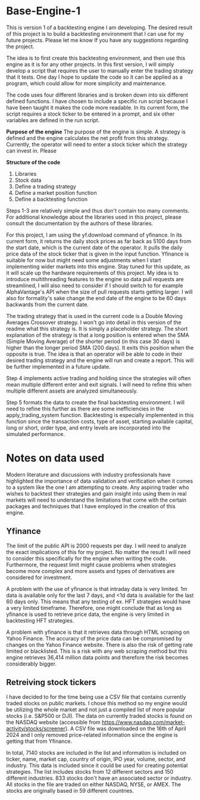 # Base-Engine-1
This is version 1 of a backtesting engine I am developing. The desired result of this project is to build a backtesting environment that I can use for my future projects. Please let me know If you have any suggestions regarding the project. 

The idea is to first create this backtesting environment, and then use this engine as it is for any other projects. In this first version, I will simply develop a script that requires the user to manually enter the trading strategy that it tests. One day I hope to update the code so it can be applied as a program, which could allow for more simplicity and maintenance.

The code uses four different libraries and is broken down into six different defined functions. I have chosen to include a specific run script because I have been taught it makes the code more readable. In its current form, the script requires a stock ticker to be entered in a prompt, and six other variables are defined in the run script. 

**Purpose of the engine**
The purpose of the engine is simple. A strategy is defined and the engine calculates the net profit from this strategy. Currently, the operator will need to enter a stock ticker which the strategy can invest in. Please 

**Structure of the code**
1. Libraries
2. Stock data
3. Define a trading strategy
4. Define a market position function
5. Define a backtesting function

Steps 1-3 are relatively simple and thus don't contain too many comments. For additional knowledge about the libraries used in this project, please consult the documentation by the authors of these libraries.

For this project, I am using the yf.download command of yfinance. In its current form, it returns the daily stock prices as far back as 5100 days from the start date, which is the current date of the operator. It pulls the daily price data of the stock ticker that is given in the input function. 
Yfinance is suitable for now but might need some adjustments when I start implementing wider markets into this engine. Stay tuned for this update, as it will scale up the hardware requirements of this project. My idea is to introduce multithreading features to the engine so data pull requests are streamlined, I will also need to consider if I should switch to for example AlphaVantage's API when the size of pull requests starts getting larger. I will also for formality's sake change the end date of the engine to be 60 days backwards from the current date.

The trading strategy that is used in the current code is a Double Moving Averages Crossover strategy. I won't go into detail in this version of the readme what this strategy is. It is simply a placeholder strategy. The short explanation of the strategy is that a long position is entered when the SMA (Simple Moving Average) of the shorter period (in this case 30 days) is higher than the longer period SMA (200 days). It exits this position when the opposite is true. The idea is that an operator will be able to code in their desired trading strategy and the engine will run and create a report. This will be further implemented in a future update.

Step 4 implements active trading and holding since the strategies will often mean multiple different enter and exit signals. I will need to refine this when multiple different assets are analyzed simultaneously.

Step 5 formats the data to create the final backtesting environment. I will need to refine this further as there are some inefficiencies in the apply_trading_system function. Backtesting is especially implemented in this function since the transaction costs, type of asset, starting available capital, long or short, order type, and entry levels are incorporated into the simulated performance.

# Notes on data used

Modern literature and discussions with industry professionals have highlighted the importance of data validation and verification when it comes to a system like the one I am attempting to create. Any aspiring trader who wishes to backtest their strategies and gain insight into using them in real markets will need to understand the limitations that come with the certain packages and techniques that I have employed in the creation of this engine.

## Yfinance
The limit of the public API is 2000 requests per day. I will need to analyze the exact implications of this for my project. No matter the result I will need to consider this specifically for the engine when writing the code. Furthermore, the request limit might cause problems when strategies become more complex and more assets and types of derivatives are considered for investment. 

A problem with the use of yfinance is that intraday data is very limited. 1m data is available only for the last 7 days, and <1d data is available for the last 60 days only. This means that any testing of ex. HFT strategies would have a very limited timeframe. Therefore, one might conclude that as long as yfinance is used to retrieve price data, the engine is very limited in backtesting HFT strategies. 

A problem with yfinance is that it retrieves data through HTML scraping on Yahoo Finance. The accuracy of the price data can be compromised by changes on the Yahoo Finance website. There is also the risk of getting rate limited or blacklisted. This is a risk with any web scraping method but this engine retrieves 36,414 million data points and therefore the risk becomes considerably bigger.

## Retreiving stock tickers
I have decided to for the time being use a CSV file that contains currently traded stocks on public markets. I chose this method so my engine would be utilizing the whole market and not just a compiled list of more popular stocks (i.e. S&P500 or DJI). The data on currently traded stocks is found on the NASDAQ website (accessible from https://www.nasdaq.com/market-activity/stocks/screener). A CSV file was downloaded on the 16th of April 2024 and I only removed price-related information since the engine is getting that from Yfinance.

In total, 7140 stocks are included in the list and information is included on ticker, name, market cap, country of origin, IPO year, volume, sector, and industry. This data is included since it could be used for creating potential strategies. The list includes stocks from 12 different sectors and 150 different industries. 833 stocks don't have an associated sector or industry. All stocks in the file are traded on either NASDAQ, NYSE, or AMEX. The stocks are originally based in 59 different countries.
